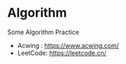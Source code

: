 # Algorithm

Some Algorithm Practice

- Acwing : https://www.acwing.com/
- LeetCode: https://leetcode.cn/
